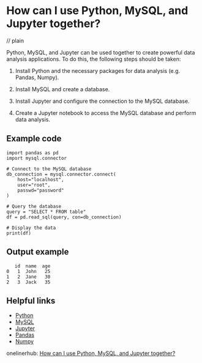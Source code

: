 # How can I use Python, MySQL, and Jupyter together?
// plain

Python, MySQL, and Jupyter can be used together to create powerful data analysis applications. To do this, the following steps should be taken:

1. Install Python and the necessary packages for data analysis (e.g. Pandas, Numpy).

2. Install MySQL and create a database.

3. Install Jupyter and configure the connection to the MySQL database.

4. Create a Jupyter notebook to access the MySQL database and perform data analysis.

## Example code

```
import pandas as pd
import mysql.connector

# Connect to the MySQL database
db_connection = mysql.connector.connect(
    host="localhost",
    user="root",
    passwd="password"
)

# Query the database
query = "SELECT * FROM table"
df = pd.read_sql(query, con=db_connection)

# Display the data
print(df)
```

## Output example

```
   id  name  age
0   1  John   25
1   2  Jane   30
2   3  Jack   35
```

## Helpful links
- [Python](https://www.python.org/)
- [MySQL](https://www.mysql.com/)
- [Jupyter](https://jupyter.org/)
- [Pandas](https://pandas.pydata.org/)
- [Numpy](https://numpy.org/)

onelinerhub: [How can I use Python, MySQL, and Jupyter together?](https://onelinerhub.com/python-mysql/how-can-i-use-python--mysql--and-jupyter-together)